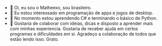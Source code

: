 - 👋 Oi, eu sou o Matheexx, sou brasileiro.
- 👀 Eu estou interessado em programação de apps e jogos de desktop.
- 🌱 No momento estou aprendendo C# e terminando o básico de Python.
- 💞️ Gostaria de colaborar com ideias, dicas e disposto a aprender mais com minhas experiencia.
Gostaria de receber ajuda em certos programas e dificuldades em si.
Agradeço a colaboração de todos que estão lendo isso.
Grato.
